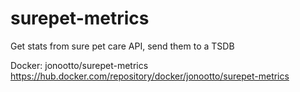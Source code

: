# surepet-metrics
Get stats from sure pet care API, send them to a TSDB  

Docker: jonootto/surepet-metrics  
https://hub.docker.com/repository/docker/jonootto/surepet-metrics
